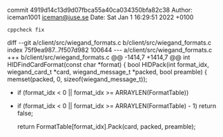 commit 4919d14c13d9d07fbca55a40ca034350bfa82c38
Author: iceman1001 <iceman@iuse.se>
Date:   Sat Jan 1 16:29:51 2022 +0100

    cppcheck fix

diff --git a/client/src/wiegand_formats.c b/client/src/wiegand_formats.c
index 75f9ea987..7f507d982 100644
--- a/client/src/wiegand_formats.c
+++ b/client/src/wiegand_formats.c
@@ -1414,7 +1414,7 @@ int HIDFindCardFormat(const char *format) {
 bool HIDPack(int format_idx, wiegand_card_t *card, wiegand_message_t *packed, bool preamble) {
     memset(packed, 0, sizeof(wiegand_message_t));
 
-    if (format_idx < 0 || format_idx >= ARRAYLEN(FormatTable))
+    if (format_idx < 0 || format_idx >= ARRAYLEN(FormatTable) - 1)
         return false;
 
     return FormatTable[format_idx].Pack(card, packed, preamble);
